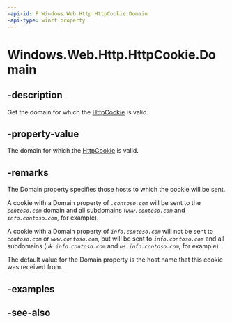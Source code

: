 ```yaml
---
-api-id: P:Windows.Web.Http.HttpCookie.Domain
-api-type: winrt property
---
```


<!-- Property syntax
public string Domain { get; }
-->

# Windows.Web.Http.HttpCookie.Domain

## -description
Get the domain for which the [HttpCookie](httpcookie.md) is valid.

## -property-value
The domain for which the [HttpCookie](httpcookie.md) is valid.

## -remarks
The Domain property specifies those hosts to which the cookie will be sent.

A cookie with a Domain property of *`.contoso.com`* will be sent to the *`contoso.com`* domain and all subdomains (*`www.contoso.com`* and *`info.contoso.com`*, for example).

A cookie with a Domain property of *`info.contoso.com`* will not be sent to *`contoso.com`* or *`www.contoso.com`*, but will be sent to *`info.contoso.com`* and all subdomains (*`uk.info.contoso.com`* and *`us.info.contoso.com`*, for example).

The default value for the Domain property is the host name that this cookie was received from.

## -examples

## -see-also
